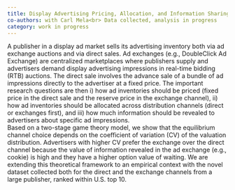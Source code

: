 ```yaml
---
title: Display Advertising Pricing, Allocation, and Information Sharing in Dual Channel
co-authors: with Carl Mela<br> Data collected, analysis in progress
category: work in progress
---
```


A publisher in a display ad market sells its advertising inventory both via ad exchange auctions and via direct sales. Ad exchanges (e.g., DoubleClick Ad Exchange) are centralized marketplaces where publishers supply and advertisers demand display advertising impressions in real-time bidding (RTB) auctions. The direct sale involves the advance sale of a bundle of ad impressions directly to the advertiser at a fixed price. The important research questions are then i) how ad inventories should be priced (fixed price in the direct sale and the reserve price in the exchange channel), ii) how ad inventories should be allocated across distribution channels (direct or exchanges first), and iii) how much information should be revealed to advertisers about specific ad impressions.<br>
Based on a two-stage game theory model, we show that the equilibrium channel choice depends on the coefficient of variation (CV) of the valuation distribution. Advertisers with higher CV prefer the exchange over the direct channel because the value of information revealed in the ad exchange (e.g., cookie) is high and they have a higher option value of waiting. We are extending this theoretical framework to an empirical context with the novel dataset collected both for the direct and the exchange channels from a large publisher, ranked within U.S. top 10. 